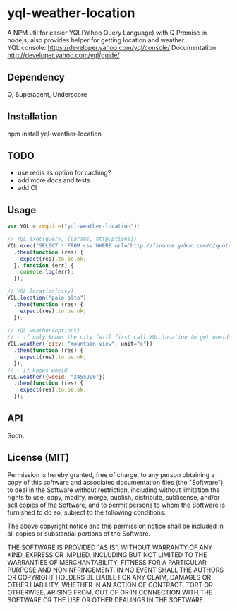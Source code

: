 yql-weather-location
==================

A NPM util for easier YQL(Yahoo Query Language) with Q Promise in nodejs, also provides helper for getting location and weather.  
YQL console: https://developer.yahoo.com/yql/console/
Documentation: http://developer.yahoo.com/yql/guide/

## Dependency

Q, Superagent, Underscore

## Installation

npm install yql-weather-location

## TODO

- use redis as option for caching?
- add more docs and tests 
- add CI 

## Usage 

```js
var YQL = require("yql-weather-location");

// YQL.exec(query, [params, httpOptions])
YQL.exec("SELECT * FROM csv WHERE url='http://finance.yahoo.com/d/quotes.csv?s=FB&f=snl1d1t1ohgdr'")
  .then(function (res) {
    expect(res).to.be.ok;
  }, function (err) {
    console.log(err);
  });

// YQL.location(city)
YQL.location("palo alto")
  .then(function (res) {
    expect(res).to.be.ok;
  });
  
// YQL.weather(options)
// - if only knows the city (will first call YQL.location to get woeid, then call weather service)
YQL.weather({city: "mountain view", unit="c"})
  .then(function (res) {
    expect(res).to.be.ok;
  });
// - if knows woeid
YQL.weather({woeid: "2455920"})
  .then(function (res) {
    expect(res).to.be.ok;
  });
```

## API
 
Soon.. 

License (MIT)
-------------

Permission is hereby granted, free of charge, to any person obtaining a copy of this software and associated documentation files (the "Software"), to deal in the Software without restriction, including without limitation the rights to use, copy, modify, merge, publish, distribute, sublicense, and/or sell copies of the Software, and to permit persons to whom the Software is furnished to do so, subject to the following conditions:

The above copyright notice and this permission notice shall be included in all copies or substantial portions of the Software.

THE SOFTWARE IS PROVIDED "AS IS", WITHOUT WARRANTY OF ANY KIND, EXPRESS OR IMPLIED, INCLUDING BUT NOT LIMITED TO THE WARRANTIES OF MERCHANTABILITY, FITNESS FOR A PARTICULAR PURPOSE AND NONINFRINGEMENT. IN NO EVENT SHALL THE AUTHORS OR COPYRIGHT HOLDERS BE LIABLE FOR ANY CLAIM, DAMAGES OR OTHER LIABILITY, WHETHER IN AN ACTION OF CONTRACT, TORT OR OTHERWISE, ARISING FROM, OUT OF OR IN CONNECTION WITH THE SOFTWARE OR THE USE OR OTHER DEALINGS IN THE SOFTWARE.
